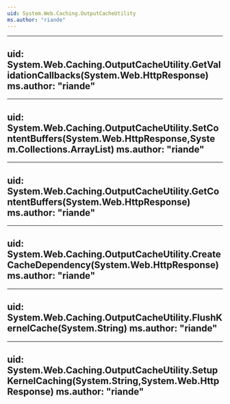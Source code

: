```yaml
---
uid: System.Web.Caching.OutputCacheUtility
ms.author: "riande"
---
```


---
uid: System.Web.Caching.OutputCacheUtility.GetValidationCallbacks(System.Web.HttpResponse)
ms.author: "riande"
---

---
uid: System.Web.Caching.OutputCacheUtility.SetContentBuffers(System.Web.HttpResponse,System.Collections.ArrayList)
ms.author: "riande"
---

---
uid: System.Web.Caching.OutputCacheUtility.GetContentBuffers(System.Web.HttpResponse)
ms.author: "riande"
---

---
uid: System.Web.Caching.OutputCacheUtility.CreateCacheDependency(System.Web.HttpResponse)
ms.author: "riande"
---

---
uid: System.Web.Caching.OutputCacheUtility.FlushKernelCache(System.String)
ms.author: "riande"
---

---
uid: System.Web.Caching.OutputCacheUtility.SetupKernelCaching(System.String,System.Web.HttpResponse)
ms.author: "riande"
---
